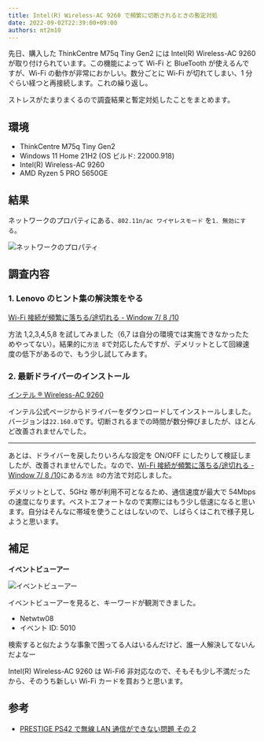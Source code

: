 ```yaml
---
title: Intel(R) Wireless-AC 9260 で頻繁に切断されるときの暫定対処
date: 2022-09-02T22:39:00+09:00
authors: mt2m10
---
```


先日、購入した ThinkCentre M75q Tiny Gen2 には Intel(R) Wireless-AC 9260 が取り付けられています。この機能によって Wi-Fi と BlueTooth が使えるんですが、Wi-Fi の動作が非常におかしい。数分ごとに Wi-Fi が切れてしまい、1 分ぐらい経つと再接続します。これの繰り返し。

ストレスがたまりまくるので調査結果と暫定対処したことをまとめます。

## 環境

- ThinkCentre M75q Tiny Gen2
- Windows 11 Home 21H2 (OS ビルド: 22000.918)
- Intel(R) Wireless-AC 9260
- AMD Ryzen 5 PRO 5650GE

## 結果

ネットワークのプロパティにある、`802.11n/ac ワイヤレスモード` を`1. 無効にする`。

![ネットワークのプロパティ](https://i.gyazo.com/2f127fa955fd049466bce0b60630a632.png)

## 調査内容

### 1. Lenovo のヒント集の解決策をやる

[Wi-Fi 接続が頻繁に落ちる/途切れる - Window 7/ 8 /10](https://support.lenovo.com/jp/ja/solutions/ht502846-frequent-drops-or-intermittent-wireless-connection-windows-7-8-10)

方法 1,2,3,4,5,8 を試してみました（6,7 は自分の環境では実施できなかったためやってない）。結果的に`方法 8`で対応したんですが、デメリットとして回線速度の低下があるので、もう少し試してみます。

### 2. 最新ドライバーのインストール

[インテル ® Wireless-AC 9260](https://www.intel.co.jp/content/www/jp/ja/products/sku/99445/intel-wirelessac-9260/downloads.html)

インテル公式ページからドライバーをダウンロードしてインストールしました。バージョンは`22.160.0`です。切断されるまでの時間が数分伸びましたが、ほとんど改善されませんでした。

---

あとは、ドライバーを戻したりいろんな設定を ON/OFF にしたりして検証しましたが、改善されませんでした。なので、[Wi-Fi 接続が頻繁に落ちる/途切れる - Window 7/ 8 /10](https://support.lenovo.com/jp/ja/solutions/ht502846-frequent-drops-or-intermittent-wireless-connection-windows-7-8-10)にある`方法 8`の方法で対応しました。

デメリットとして、5GHz 帯が利用不可となるため、通信速度が最大で 54Mbps の速度になります。ベストエフォートなので実際にはもう少し低速になると思います。自分はそんなに帯域を使うことはしないので、しばらくはこれで様子見しようと思います。

## 補足

**イベントビューアー**

![イベントビューアー](https://i.gyazo.com/def9baa8e51754ecbe39d4677f5591b4.png)

イベントビューアーを見ると、キーワードが観測できました。

- Netwtw08
- イベント ID: 5010

検索すると似たような事象で困ってる人はいるんだけど、誰一人解決してないんだよなー

Intel(R) Wireless-AC 9260 は Wi-Fi6 非対応なので、そもそも少し不満だったから、そのうち新しい Wi-Fi カードを買おうと思います。

## 参考

- [PRESTIGE PS42 で無線 LAN 通信ができない問題 その 2](https://zakkicho.jp/2019/08/14/prestige-ps42%E3%81%A7%E7%84%A1%E7%B7%9Alan%E9%80%9A%E4%BF%A1%E3%81%8C%E3%81%A7%E3%81%8D%E3%81%AA%E3%81%84%E5%95%8F%E9%A1%8C-%E3%81%9D%E3%81%AE2/)
